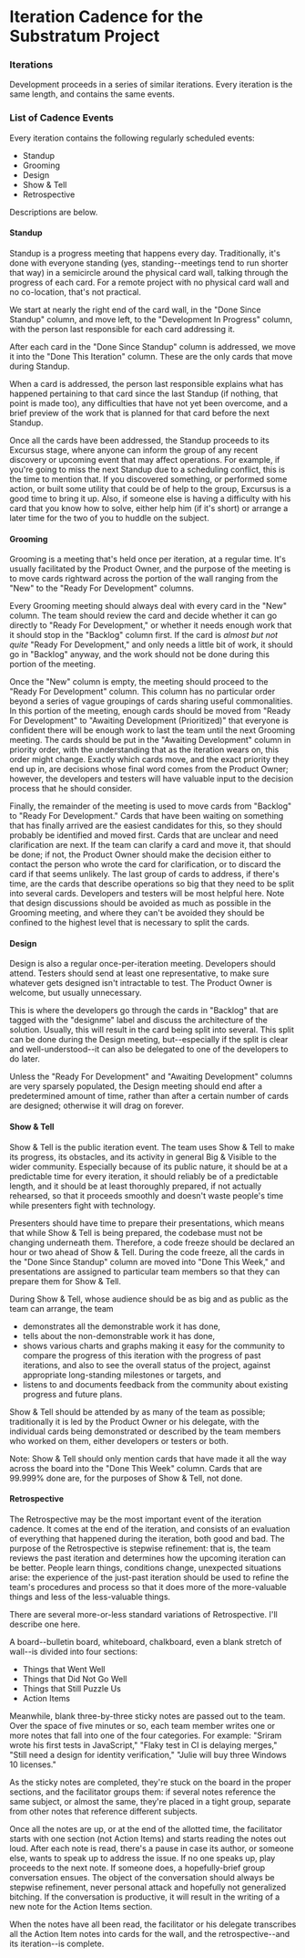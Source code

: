 # Iteration Cadence for the Substratum Project

### Iterations
Development proceeds in a series of similar iterations. Every iteration is the same length, and contains the same
events.

### List of Cadence Events
Every iteration contains the following regularly scheduled events:

* Standup
* Grooming
* Design
* Show & Tell
* Retrospective

Descriptions are below.

#### Standup
Standup is a progress meeting that happens every day. Traditionally, it's done with everyone standing (yes, 
standing--meetings tend to run shorter that way) in a semicircle around the physical card wall, talking through the 
progress of each card. For a remote project with no physical card wall and no co-location, that's not practical.

We start at nearly the right end of the card wall, in the "Done Since Standup" column, and move left, to the
"Development In Progress" column, with the person last responsible for each card addressing it.

After each card in the "Done Since Standup" column is addressed, we move it into the "Done This Iteration" column.
These are the only cards that move during Standup.

When a card is addressed, the person last responsible explains what has happened pertaining to that card since the last
Standup (if nothing, that point is made too), any difficulties that have not yet been overcome, and a brief preview
of the work that is planned for that card before the next Standup.

Once all the cards have been addressed, the Standup proceeds to its Excursus stage, where anyone can inform the group
of any recent discovery or upcoming event that may affect operations. For example, if you're going to miss the next
Standup due to a scheduling conflict, this is the time to mention that. If you discovered something, or performed
some action, or built some utility that could be of help to the group, Excursus is a good time to bring it up. Also,
if someone else is having a difficulty with his card that you know how to solve, either help him (if it's short) or
arrange a later time for the two of you to huddle on the subject.

#### Grooming
Grooming is a meeting that's held once per iteration, at a regular time. It's usually facilitated by the Product Owner,
and the purpose of the meeting is to move cards rightward across the portion of the wall ranging from the "New" to the
"Ready For Development" columns.

Every Grooming meeting should always deal with every card in the "New" column. The team should review the card and decide
whether it can go directly to "Ready For Development," or whether it needs enough work that it should stop in the 
"Backlog" column first. If the card is _almost but not quite_ "Ready For Development," and only needs a little bit of
work, it should go in "Backlog" anyway, and the work should not be done during this portion of the meeting.

Once the "New" column is empty, the meeting should proceed to the "Ready For Development" column. This column has no
particular order beyond a series of vague groupings of cards sharing useful commonalities. In this portion of the
meeting, enough cards should be moved from "Ready For Development" to "Awaiting Development (Prioritized)" that everyone
is confident there will be enough work to last the team until the next Grooming meeting. The cards should be put in
the "Awaiting Development" column in priority order, with the understanding that as the iteration wears on, this order
might change. Exactly which cards move, and the exact priority they end up in, are decisions whose final word comes from
the Product Owner; however, the developers and testers will have valuable input to the decision process that he should
consider.

Finally, the remainder of the meeting is used to move cards from "Backlog" to "Ready For Development." Cards that have
been waiting on something that has finally arrived are the easiest candidates for this, so they should probably be
identified and moved first. Cards that are unclear and need clarification are next. If the team can clarify a card
and move it, that should be done; if not, the Product Owner should make the decision either to contact the person who
wrote the card for clarification, or to discard the card if that seems unlikely. The last group of cards to address,
if there's time, are the cards that describe operations so big that they need to be split into several cards. Developers
and testers will be most helpful here. Note that design discussions should be avoided as much as possible in the Grooming
meeting, and where they can't be avoided they should be confined to the highest level that is necessary to split the
cards.

#### Design
Design is also a regular once-per-iteration meeting. Developers should attend. Testers should send at least one
representative, to make sure whatever gets designed isn't intractable to test. The Product Owner is welcome, but usually
unnecessary.

This is where the developers go through the cards in "Backlog" that are tagged with the "designme" label and discuss
the architecture of the solution. Usually, this will result in the card being split into several. This split can be
done during the Design meeting, but--especially if the split is clear and well-understood--it can also be delegated to
one of the developers to do later.

Unless the "Ready For Development" and "Awaiting Development" columns are very sparsely populated, the Design meeting
should end after a predetermined amount of time, rather than after a certain number of cards are designed; otherwise it
will drag on forever.

#### Show & Tell
Show & Tell is the public iteration event. The team uses Show & Tell to make its progress, its obstacles, and its
activity in general Big & Visible to the wider community. Especially because of its public nature, it should be at
a predictable time for every iteration, it should reliably be of a predictable length, and it should be at least
thoroughly prepared, if not actually rehearsed, so that it proceeds smoothly and doesn't waste people's time while
presenters fight with technology.

Presenters should have time to prepare their presentations, which means that while Show & Tell is being prepared, the
codebase must not be changing underneath them. Therefore, a code freeze should be declared an hour or two ahead of
Show & Tell. During the code freeze, all the cards in the "Done Since Standup" column are moved into "Done This Week,"
and presentations are assigned to particular team members so that they can prepare them for Show & Tell.

During Show & Tell, whose audience should be as big and as public as the team can arrange, the team

* demonstrates all the demonstrable work it has done,
* tells about the non-demonstrable work it has done,
* shows various charts and graphs making it easy for the community to compare the progress of this iteration with the
progress of past iterations, and also to see the overall status of the project, against appropriate long-standing
milestones or targets, and
* listens to and documents feedback from the community about existing progress and future plans.

Show & Tell should be attended by as many of the team as possible; traditionally it is led by the Product Owner or his
delegate, with the individual cards being demonstrated or described by the team members who worked on them, either
developers or testers or both.

Note: Show & Tell should only mention cards that have made it all the way across the board into the "Done This Week"
column. Cards that are 99.999% done are, for the purposes of Show & Tell, not done.

#### Retrospective
The Retrospective may be the most important event of the iteration cadence. It comes at the end of the iteration, and
consists of an evaluation of everything that happened during the iteration, both good and bad. The purpose of the
Retrospective is stepwise refinement: that is, the team reviews the past iteration and determines how the upcoming
iteration can be better. People learn things, conditions change, unexpected situations arise: the experience of the
just-past iteration should be used to refine the team's procedures and process so that it does more of the more-valuable
things and less of the less-valuable things.

There are several more-or-less standard variations of Retrospective. I'll describe one here.

A board--bulletin board, whiteboard, chalkboard, even a blank stretch of wall--is divided into four sections:

* Things that Went Well
* Things that Did Not Go Well
* Things that Still Puzzle Us
* Action Items

Meanwhile, blank three-by-three sticky notes are passed out to the team. Over the space of five minutes or so, each
team member writes one or more notes that fall into one of the four categories. For example: "Sriram wrote his first
tests in JavaScript," "Flaky test in CI is delaying merges," "Still need a design for identity verification,"
"Julie will buy three Windows 10 licenses."

As the sticky notes are completed, they're stuck on the board in the proper sections, and the facilitator groups them:
if several notes reference the same subject, or almost the same, they're placed in a tight group, separate from other
notes that reference different subjects.

Once all the notes are up, or at the end of the allotted time, the facilitator starts with one section (not Action Items)
and starts reading the notes out loud. After each note is read, there's a pause in case its author, or someone else,
wants to speak up to address the issue. If no one speaks up, play proceeds to the next note. If someone does, a
hopefully-brief group conversation ensues. The object of the conversation should always be stepwise refinement, never
personal attack and hopefully not generalized bitching.  If the conversation is productive, it will result in the
writing of a new note for the Action Items section.

When the notes have all been read, the facilitator or his delegate transcribes all the Action Item notes into cards for
the wall, and the retrospective--and its iteration--is complete.

